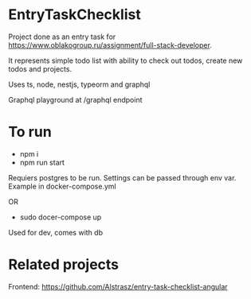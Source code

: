 # EntryTaskChecklist

Project done as an entry task for https://www.oblakogroup.ru/assignment/full-stack-developer.

It represents simple todo list with ability to check out todos, create new todos and projects.

Uses ts, node, nestjs, typeorm and graphql

Graphql playground at /graphql endpoint

# To run

- npm i
- npm run start

Requiers postgres to be run. Settings can be passed through env var. Example in docker-compose.yml

OR

- sudo docer-compose up

Used for dev, comes with db

# Related projects

Frontend: https://github.com/Alstrasz/entry-task-checklist-angular

